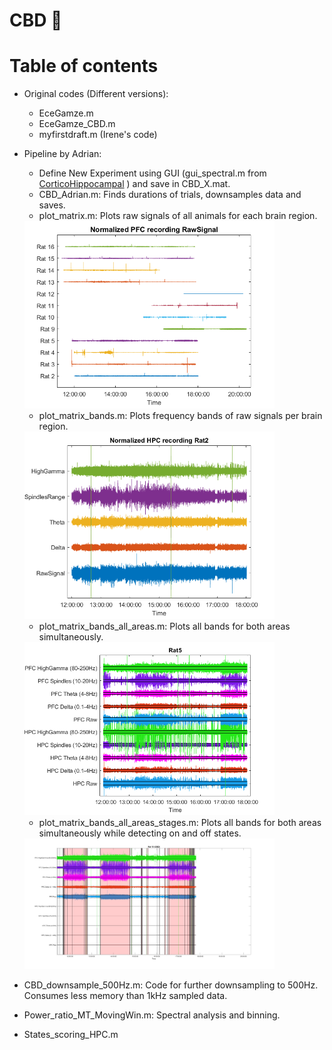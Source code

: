 # CBD 🌿

# Table of contents

 * Original codes (Different versions):
   * EceGamze.m
   * EceGamze_CBD.m
   * myfirstdraft.m (Irene's code)

 * Pipeline by Adrian:
   * Define New Experiment using GUI (gui_spectral.m from [CorticoHippocampal](https://github.com/Aleman-Z/CorticoHippocampal) ) and save in CBD_X.mat.
   * CBD_Adrian.m: Finds durations of trials, downsamples data and saves.
   * plot_matrix.m: Plots raw signals of all animals for each brain region.
   <img src="plot_matrix_pfc.png" width="400">

   * plot_matrix_bands.m: Plots frequency bands of raw signals per brain region.
   <img src="plot_matrix_bands.png" width="400">

   * plot_matrix_bands_all_areas.m: Plots all bands for both areas simultaneously.   
   <img src="plot_matrix_bands_all_areas.png" width="400">
   
   * plot_matrix_bands_all_areas_stages.m: Plots all bands for both areas simultaneously while detecting on and off states.   
   <img src="plot_matrix_bands_all_areas_states.png" width="400">
   
 * CBD_downsample_500Hz.m: Code for further downsampling to 500Hz. Consumes less memory than 1kHz sampled data.  

 * Power_ratio_MT_MovingWin.m: Spectral analysis and binning.  
 * States_scoring_HPC.m


  
 
